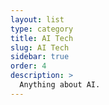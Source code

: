 ```yaml
---
layout: list
type: category
title: AI Tech
slug: AI Tech
sidebar: true
order: 4
description: >
  Anything about AI.
---
```

